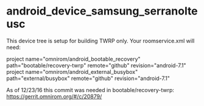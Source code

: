 android_device_samsung_serranolteusc
====================================

This device tree is setup for building TWRP only.
Your roomservice.xml will need:

  project name="omnirom/android_bootable_recovery" path="bootable/recovery-twrp" remote="github" revision="android-7.1" 
  project name="omnirom/android_external_busybox" path="external/busybox" remote="github" revision="android-7.1"  

  As of 12/23/16 this commit was needed in bootable/recovery-twrp:  https://gerrit.omnirom.org/#/c/20879/

